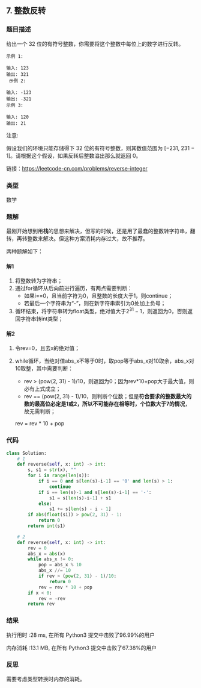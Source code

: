 ## 7. 整数反转



### 题目描述

给出一个 32 位的有符号整数，你需要将这个整数中每位上的数字进行反转。

```
示例 1:

输入: 123
输出: 321
 示例 2:

输入: -123
输出: -321
示例 3:

输入: 120
输出: 21
```


注意:

假设我们的环境只能存储得下 32 位的有符号整数，则其数值范围为 [−231,  231 − 1]。请根据这个假设，如果反转后整数溢出那么就返回 0。

链接：https://leetcode-cn.com/problems/reverse-integer



### 类型

数学



### 题解

最刚开始想到用**栈**的思想来解决，但写的时候，还是用了最蠢的整数转字符串，翻转，再转整数来解决。但这种方案消耗内存过大，故不推荐。

两种题解如下：

#### 解1

1. 将整数转为字符串；
2. 通过for循环从后向前进行遍历，有两点需要判断：
   - 如果i==0，且当前字符为0，且整数的长度大于1，则continue；
   - 若最后一个字符串为“-”，则在新字符串索引为0处加上负号；
3. 循环结束，将字符串转为float类型，绝对值大于$2^{31}-1$，则返回为0，否则返回字符串转int类型；



#### 解2

1. 令rev=0，且去x的绝对值；

2. while循环，当绝对值abs_x不等于0时，取pop等于abs_x对10取余，abs_x对10取整，其中需要判断：

   - rev > (pow(2, 31) - 1)/10，则返回为0；因为rev*10+pop大于最大值，则必有上式成立；
   - rev == (pow(2, 31) - 1)/10，则判断个位数；但是**符合要求的整数最大的数的最高位必定是1或2，所以不可能存在相等时，个位数大于7的情况**，故无需判断； 

   rev = rev * 10 + pop



### 代码

```python
class Solution:
	# 1
    def reverse(self, x: int) -> int:
    	s, s1 = str(x), ""
    	for i in range(len(s)):
    		if i == 0 and s[len(s)-i-1] == '0' and len(s) > 1:
    			continue
    		if i == len(s)-1 and s[len(s)-i-1] == '-':
    			s1 = s[len(s)-i-1] + s1
    		else:
    			s1 += s[len(s) - i - 1]
    	if abs(float(s1)) > pow(2, 31) - 1:
    		return 0
    	return int(s1)

    # 2
	def reverse(self, x: int) -> int:
		rev = 0
		abs_x = abs(x)
		while abs_x != 0:
			pop = abs_x % 10
			abs_x //= 10
			if rev > (pow(2, 31) - 1)/10:
				return 0
			rev = rev * 10 + pop
		if x < 0:
			rev = -rev
		return rev

```



### 结果

执行用时 :28 ms, 在所有 Python3 提交中击败了96.99%的用户

内存消耗 :13.1 MB, 在所有 Python3 提交中击败了67.38%的用户



### 反思

需要考虑类型转换时内存的消耗。